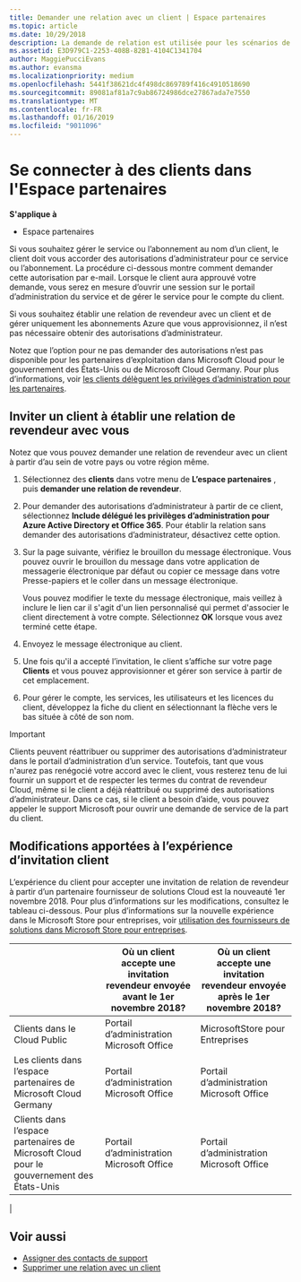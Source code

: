 ```yaml
---
title: Demander une relation avec un client | Espace partenaires
ms.topic: article
ms.date: 10/29/2018
description: La demande de relation est utilisée pour les scénarios de type Multipartenaire et Multicanal. Elle est également utile si un client supprime vos privilèges d’administration délégués et si vous devez les restaurer pour fournir des services d’approvisionnement ou de support.
ms.assetid: E3D979C1-2253-408B-82B1-4104C1341704
author: MaggiePucciEvans
ms.author: evansma
ms.localizationpriority: medium
ms.openlocfilehash: 5441f38621dc4f498dc869789f416c4910518690
ms.sourcegitcommit: 89081af81a7c9ab86724986dce27867ada7e7550
ms.translationtype: MT
ms.contentlocale: fr-FR
ms.lasthandoff: 01/16/2019
ms.locfileid: "9011096"
---
```

# <a name="connect-with-customers-in-partner-center"></a>Se connecter à des clients dans l'Espace partenaires

**S'applique à**

-  Espace partenaires

Si vous souhaitez gérer le service ou l’abonnement au nom d’un client, le client doit vous accorder des autorisations d’administrateur pour ce service ou l’abonnement. La procédure ci-dessous montre comment demander cette autorisation par e-mail. Lorsque le client aura approuvé votre demande, vous serez en mesure d’ouvrir une session sur le portail d’administration du service et de gérer le service pour le compte du client.

Si vous souhaitez établir une relation de revendeur avec un client et de gérer uniquement les abonnements Azure que vous approvisionnez, il n’est pas nécessaire obtenir des autorisations d’administrateur.

Notez que l’option pour ne pas demander des autorisations n’est pas disponible pour les partenaires d’exploitation dans Microsoft Cloud pour le gouvernement des États-Unis ou de Microsoft Cloud Germany. Pour plus d’informations, voir [les clients délèguent les privilèges d’administration pour les partenaires](https://docs.microsoft.com/en-us/partner-center/customers_revoke_admin_privileges).


## <a name="invite-a-customer-to-establish-a-reseller-relationship-with-you"></a>Inviter un client à établir une relation de revendeur avec vous

Notez que vous pouvez demander une relation de revendeur avec un client à partir d’au sein de votre pays ou votre région même.

1.  Sélectionnez des **clients** dans votre menu de **L’espace partenaires** , puis **demander une relation de revendeur**.

2.  Pour demander des autorisations d’administrateur à partir de ce client, sélectionnez **Include délégué les privilèges d’administration pour Azure Active Directory et Office 365**. Pour établir la relation sans demander des autorisations d’administrateur, désactivez cette option. 

3.  Sur la page suivante, vérifiez le brouillon du message électronique. Vous pouvez ouvrir le brouillon du message dans votre application de messagerie électronique par défaut ou copier ce message dans votre Presse-papiers et le coller dans un message électronique. 

    Vous pouvez modifier le texte du message électronique, mais veillez à inclure le lien car il s'agit d'un lien personnalisé qui permet d'associer le client directement à votre compte. Sélectionnez **OK** lorsque vous avez terminé cette étape.

3.  Envoyez le message électronique au client.

5.  Une fois qu'il a accepté l’invitation, le client s’affiche sur votre page **Clients** et vous pouvez approvisionner et gérer son service à partir de cet emplacement.

 
6.  Pour gérer le compte, les services, les utilisateurs et les licences du client, développez la fiche du client en sélectionnant la flèche vers le bas située à côté de son nom.


> [!IMPORTANT]  
> Clients peuvent réattribuer ou supprimer des autorisations d’administrateur dans le portail d’administration d’un service. Toutefois, tant que vous n'aurez pas renégocié votre accord avec le client, vous resterez tenu de lui fournir un support et de respecter les termes du contrat de revendeur Cloud, même si le client a déjà réattribué ou supprimé des autorisations d’administrateur. Dans ce cas, si le client a besoin d’aide, vous pouvez appeler le support Microsoft pour ouvrir une demande de service de la part du client.

## <a name="changes-to-the-customer-invitation-experience"></a>Modifications apportées à l’expérience d’invitation client

L’expérience du client pour accepter une invitation de relation de revendeur à partir d’un partenaire fournisseur de solutions Cloud est la nouveauté 1er novembre 2018. Pour plus d’informations sur les modifications, consultez le tableau ci-dessous. Pour plus d’informations sur la nouvelle expérience dans le Microsoft Store pour entreprises, voir [utilisation des fournisseurs de solutions dans Microsoft Store pour entreprises](https://docs.microsoft.com/en-us/microsoft-store/work-with-partner-microsoft-store-business).

|  | Où un client accepte une invitation revendeur envoyée avant le 1er novembre 2018? | Où un client accepte une invitation revendeur envoyée après le 1er novembre 2018? |
|---------|---------|---------
| Clients dans le Cloud Public | Portail d’administration Microsoft Office | MicrosoftStore pour Entreprises |
| Les clients dans l’espace partenaires de Microsoft Cloud Germany | Portail d’administration Microsoft Office | Portail d’administration Microsoft Office |
| Clients dans l’espace partenaires de Microsoft Cloud pour le gouvernement des États-Unis | Portail d’administration Microsoft Office | Portail d’administration Microsoft Office |
|

## <a name="see-also"></a>Voir aussi

- [Assigner des contacts de support](assign-support-contacts.md)
- [Supprimer une relation avec un client](remove-a-relationship.md)